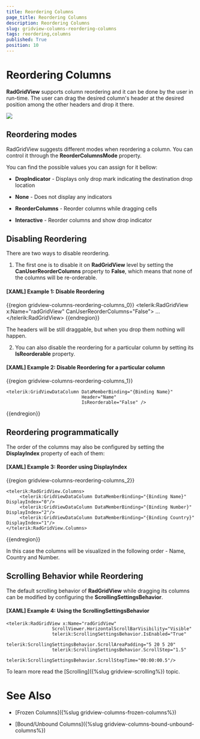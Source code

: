 ```yaml
---
title: Reordering Columns
page_title: Reordering Columns
description: Reordering Columns
slug: gridview-columns-reordering-columns
tags: reordering,columns
published: True
position: 10
---
```


# Reordering Columns

__RadGridView__ supports column reordering and it can be done by the user in run-time. The user can drag the desired column's header at the desired position among the other headers and drop it there.

![](images/RadGridView_ReorderingColumns_1.png)

## Reordering modes 

RadGridView suggests different modes when reordering a column. You can control it through the __ReorderColumnsMode__ property.
        
You can find the possible values you can assign for it bellow:
        
* __DropIndicator__ - Displays only drop mark indicating the destination drop location
            
* __None__ - Does not display any indicators
            
* __ReorderColumns__ - Reorder columns while dragging cells
            
* __Interactive__ - Reorder columns and show drop indicator
            
## Disabling Reordering

There are two ways to disable reordering. 

1. The first one is to disable it on __RadGridView__ level by setting the __CanUserReorderColumns__ property to __False__, which means that none of the columns will be re-orderable.

#### __[XAML] Example 1: Disable Reordering__

{{region gridview-columns-reordering-columns_0}}
	<telerik:RadGridView x:Name="radGridView"
	                     CanUserReorderColumns="False">
	    ...
	</telerik:RadGridView>
{{endregion}}

The headers will be still draggable, but when you drop them nothing will happen.

2. You can also disable the reordering for a particular column by setting its __IsReorderable__ property.

#### __[XAML] Example 2: Disable Reordering for a particular column__

{{region gridview-columns-reordering-columns_1}}

	<telerik:GridViewDataColumn DataMemberBinding="{Binding Name}"
                                Header="Name"
                                IsReorderable="False" />
{{endregion}}

## Reordering programmatically 

The order of the columns may also be configured by setting the __DisplayIndex__ property of each of them:

#### __[XAML] Example 3: Reorder using DisplayIndex__

{{region gridview-columns-reordering-columns_2}}

	<telerik:RadGridView.Columns>
	     <telerik:GridViewDataColumn DataMemberBinding="{Binding Name}" DisplayIndex="0"/>
	     <telerik:GridViewDataColumn DataMemberBinding="{Binding Number}" DisplayIndex="2"/>
	     <telerik:GridViewDataColumn DataMemberBinding="{Binding Country}" DisplayIndex="1"/>
	</telerik:RadGridView.Columns>
{{endregion}}

In this case the columns will be visualized in the following order - Name, Country and Number.

## Scrolling Behavior while Reordering

The default scrolling behavior of __RadGridView__ while dragging its columns can be modified by configuring the __ScrollingSettingsBehavior__.

#### __[XAML] Example 4: Using the ScrollingSettingsBehavior__
 
	<telerik:RadGridView x:Name="radGridView" 
                     ScrollViewer.HorizontalScrollBarVisibility="Visible"
                     telerik:ScrollingSettingsBehavior.IsEnabled="True"
                     telerik:ScrollingSettingsBehavior.ScrollAreaPadding="5 20 5 20"
                     telerik:ScrollingSettingsBehavior.ScrollStep="1.5"
                     telerik:ScrollingSettingsBehavior.ScrollStepTime="00:00:00.5"/>


To learn more read the [Scrolling]({%slug gridview-scrolling%}) topic.


# See Also

 * [Frozen Columns]({%slug gridview-columns-frozen-columns%})

 * [Bound/Unbound Columns]({%slug gridview-columns-bound-unbound-columns%})
